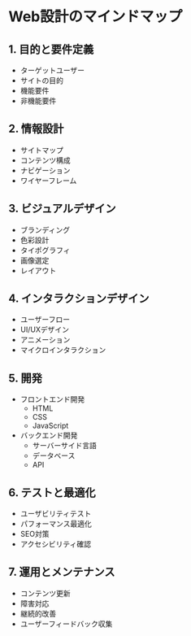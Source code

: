 # Web設計のマインドマップ

## 1. 目的と要件定義
  - ターゲットユーザー
  - サイトの目的
  - 機能要件
  - 非機能要件

## 2. 情報設計
  - サイトマップ
  - コンテンツ構成
  - ナビゲーション
  - ワイヤーフレーム

## 3. ビジュアルデザイン
  - ブランディング
  - 色彩設計
  - タイポグラフィ
  - 画像選定
  - レイアウト

## 4. インタラクションデザイン
  - ユーザーフロー
  - UI/UXデザイン
  - アニメーション
  - マイクロインタラクション

## 5. 開発
  - フロントエンド開発
    - HTML
    - CSS
    - JavaScript
  - バックエンド開発
    - サーバーサイド言語
    - データベース
    - API

## 6. テストと最適化
  - ユーザビリティテスト
  - パフォーマンス最適化
  - SEO対策
  - アクセシビリティ確認

## 7. 運用とメンテナンス
  - コンテンツ更新
  - 障害対応
  - 継続的改善
  - ユーザーフィードバック収集